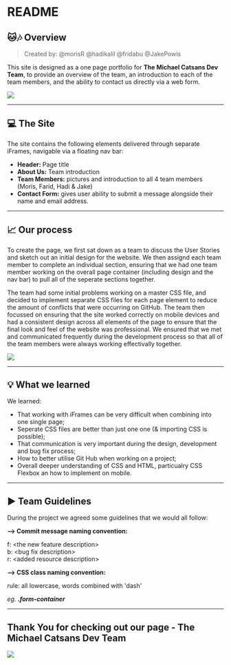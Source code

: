 # README 

## :cat::notes: Overview 
> Created by: @morisR @hadikalil @fridabu @JakePowis

This site is designed as a one page portfolio for <b>The Michael Catsans Dev Team</b>, to provide an overview of the team, an introduction to each of the team members, and the ability to contact us directly via a web form.

![](https://encrypted-tbn0.gstatic.com/images?q=tbn%3AANd9GcQP66-9azJvZFZ5RP8L_vFwsq32l6gOHF51wYNdCR7ihNoA7c0o)

---

## :computer: The Site


The site contains the following elements delivered through separate iFrames, navigable via a floating nav bar:
<ul>
    <li> <b>Header:</b> Page title</li>
    <li> <b>About Us:</b> Team introduction</li>
    <li> <b>Team Members:</b> pictures and introduction to all 4 team members (Moris, Farid, Hadi & Jake)</li>
    <li> <b>Contact Form:</b> gives user ability to submit a message alongside their name and email address. </li>
</ul>

---

## :chart_with_upwards_trend: Our process  

To create the page, we first sat down as a team to discuss the User Stories and sketch out an initial design for the website. We then assignd each team member to complete an individual section, ensuring that we had one team member working on the overall page container (including design and the nav bar) to pull all of the seperate sections together.

The team had some initial problems working on a master CSS file, and decided to implement separate CSS files for each page element to reduce the amount of conflicts that were occurring on GitHub. The team then focussed on ensuring that the site worked correctly on mobile devices and had a consistent design across all elements of the page to ensure that the final look and feel of the website was professional. We ensured that we met and communicated frequently during the development process so that all of the team members were always working effectivally together. 

![](https://media3.giphy.com/media/DH9skMDA3Vf0s/giphy.gif)


---
## :bulb: What we learned 


We learned:

- That working with iFrames can be very difficult when combining into one single page;
- Seperate CSS files are better than just one one (& importing CSS is possible);
- That communication is very important during the design, development and bug fix process;
- How to better utilise Git Hub when working on a project;
- Overall deeper understanding of CSS and HTML, particualry CSS Flexbox an how to implement on mobile.

---
## :arrow_forward: Team Guidelines

During the project we agreed some guidelines that we would all follow:

<strong>--> Commit message naming convention:</strong>

f: \<the new feature description\> 
<br>
b: \<bug fix description\>
<br>
r: \<added resource description\>

<strong>--> CSS class naming convention:</strong>

rule: all lowercase, words combined with 'dash'

<i>eg. <b>.form-container</b></i>

---
## Thank You for checking out our page - The Michael Catsans Dev Team
![](https://pbs.twimg.com/profile_images/559578867/michael_jackson_cat_400x400.jpg)





